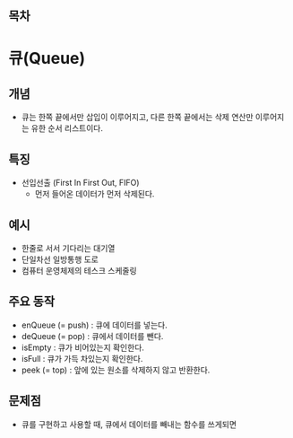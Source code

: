 ## 목차


# 큐(Queue)

## 개념
- 큐는 한쪽 끝에서만 삽입이 이루어지고, 다른 한쪽 끝에서는 삭제 연산만 이루어지는 유한 순서 리스트이다.

## 특징
- 선입선출 (First In First Out, FIFO)
  - 먼저 들어온 데이터가 먼저 삭제된다.

## 예시
- 한줄로 서서 기다리는 대기열
- 단일차선 일방통행 도로
- 컴퓨터 운영체제의 테스크 스케줄링

## 주요 동작
- enQueue (= push) : 큐에 데이터를 넣는다.
- deQueue (= pop) : 큐에서 데이터를 뺀다.
- isEmpty : 큐가 비어있는지 확인한다.
- isFull : 큐가 가득 차있는지 확인한다.
- peek (= top) : 앞에 있는 원소를 삭제하지 않고 반환한다.

## 문제점
- 큐를 구현하고 사용할 때, 큐에서 데이터를 빼내는 함수를 쓰게되면 